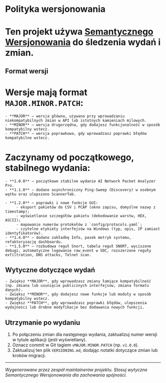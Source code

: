 # Polityka wersjonowania

# Ten projekt używa [Semantycznego Wersjonowania](https://semver.org/) do śledzenia wydań i zmian.

## Format wersji

# Wersje mają format `MAJOR.MINOR.PATCH`:

	- **MAJOR** — wersja główna, używana przy wprowadzaniu niekompatybilnych zmian w API lub istotnych kamieniach milowych.
	- **MINOR** — wersja drugorzędna, gdy dodajesz funkcjonalność w sposób kompatybilny wstecz.
	- **PATCH** — wersja poprawkowa, gdy wprowadzasz poprawki błędów kompatybilne wstecz.

# Zaczynamy od początkowego, stabilnego wydania:

	- **1.0.0** — początkowe stabilne wydanie AI Network Packet Analyzer Pro.
	- **1.1.0** — dodano asynchroniczny Ping-Sweep (Discovery) w osobnym wątku oraz ulepszono ScannerTab.

	- **1.2.0** — poprawki i nowe funkcje GUI:
		 - eksport pakietów do CSV i PCAP (okno zapisu, domyślne nazwy z timestamp);
		 - wyświetlanie szczegółów pakietu (dekodowanie warstw, HEX, ASCII);
		 - mapowanie numerów protokołów z `config/protocols.yaml`;
 		 - czytelne etykiety interfejsów na Windows (typ, opis, IP zamiast identyfikatorów).
 	- **1.4.0** — dodano zakładkę Info, pasek metryk systemu, refaktoryzację dashboardu.
 	- **1.5.0** — rozbudowa reguł Snort, tabela reguł SNORT, wyciszone debugi, automatyczne logowanie raw_event w SOC, rozszerzone reguły exfiltration, DNS attacks, Telnet scan.

## Wytyczne dotyczące wydań

	- Zwiększ **MAJOR**, gdy wprowadzasz zmiany łamiące kompatybilność (np. zmiana lub usunięcie publicznych interfejsów, zmiana formatu danych).
	- Zwiększ **MINOR**, gdy dodajesz nowe funkcje lub moduły w sposób kompatybilny wstecz.
	- Zwiększ **PATCH**, gdy wprowadzasz poprawki błędów, ulepszenia wydajności lub drobne modyfikacje bez dodawania nowych funkcji.

## Utrzymanie po wydaniu

1. Po połączeniu zmian dla następnego wydania, zaktualizuj numer wersji w tytule aplikacji (jeśli wyświetlany).
2. Oznacz commit w Git tagiem `vMAJOR.MINOR.PATCH` (np. `v1.0.0`).
3. Zaktualizuj ten plik `VERSIONING.md`, dodając notatki dotyczące zmian lub kroków migracji.

---

*Wygenerowane przez zespół maintainerów projektu. Stosuj wytyczne Semantycznego Wersjonowania dla zachowania spójności.*
